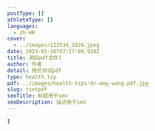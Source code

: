 ```yaml
---
postType: []
athleteType: []
languages:
  - zh-HK
cover:
  - ../images/122534_1024.jpeg
date: 2023-05-16T07:17:09.934Z
title: 測試pdf文件1
author: 作者
detail: 用於测试pdf
type: health_tip
pdf: ../images/health-tips-dr-amy-wang-pdf.jpg
slug: tsetpdf
seoTitle: 标题用于seo
seoDescription: 描述用于seo
---
```

1